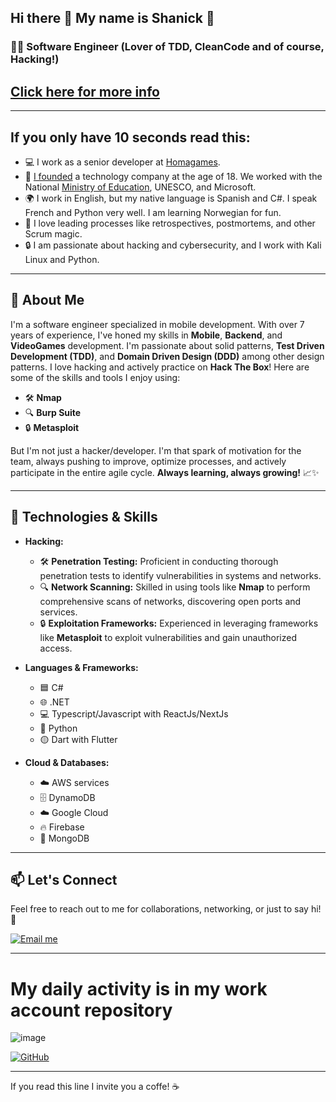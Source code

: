 ## Hi there 👋 My name is Shanick 🚀 

### 👨‍💻 Software Engineer (Lover of TDD, CleanCode and of course, Hacking!)
## [Click here for more info](https://www.shanick.dev/)

---
## If you only have 10 seconds read this:
- 💻 I work as a senior developer at [Homagames](https://www.homagames.com/).
- 🚀 [I founded](https://hexar-edu.github.io/index.html) a technology company at the age of 18. We worked with the National [Ministry of Education](https://www.instagram.com/p/CLxnLJ3LOXQ/?img_index=1), UNESCO, and Microsoft.
- 🌍 I work in English, but my native language is Spanish and C#. I speak French and Python very well. I am learning Norwegian for fun.
- 🎯 I love leading processes like retrospectives, postmortems, and other Scrum magic.
- 🔒 I am passionate about hacking and cybersecurity, and I work with Kali Linux and Python.
---

## 🌟 About Me

I'm a software engineer specialized in mobile development. With over 7 years of experience, I've honed my skills in **Mobile**, **Backend**, and **VideoGames** development. I'm passionate about solid patterns, **Test Driven Development (TDD)**, and **Domain Driven Design (DDD)** among other design patterns. 
I love hacking and actively practice on **Hack The Box**! Here are some of the skills and tools I enjoy using:
- 🛠️ **Nmap**
- 🔍 **Burp Suite**
- 🔒 **Metasploit**

But I'm not just a hacker/developer. I'm that spark of motivation for the team, always pushing to improve, optimize processes, and actively participate in the entire agile cycle. **Always learning, always growing!** 📈✨

---

## 💼 Technologies & Skills

- **Hacking:**
  - 🛠️ **Penetration Testing:** Proficient in conducting thorough penetration tests to identify vulnerabilities in systems and networks.
  - 🔍 **Network Scanning:** Skilled in using tools like **Nmap** to perform comprehensive scans of networks, discovering open ports and services.
  - 🔒 **Exploitation Frameworks:** Experienced in leveraging frameworks like **Metasploit** to exploit vulnerabilities and gain unauthorized access.

- **Languages & Frameworks:**
  - 🟦 C#
  - 🌐 .NET
  - 💻 Typescript/Javascript with ReactJs/NextJs
  - 🐍 Python
  - 🟡 Dart with Flutter

- **Cloud & Databases:**
  - ☁️ AWS services
  - 🗄️ DynamoDB
  - ☁️ Google Cloud
  - 🔥 Firebase
  - 🍃 MongoDB
---

## 📫 Let's Connect

Feel free to reach out to me for collaborations, networking, or just to say hi! 👋

[![Email me](https://img.shields.io/badge/Email%20me-0078D4?style=for-the-badge&logo=microsoft-outlook&logoColor=white)](mailto:shanickgauthier@gmail.com)

---
# My daily activity is in my work account repository
![image](https://github.com/shanickcuello/shanickcuello/assets/44624042/2f2953e7-86ef-4814-b91a-d21765854ee8)

[![GitHub](https://img.shields.io/badge/GitHub-100000?style=for-the-badge&logo=github&logoColor=white)](https://github.com/shanickgauthier)

---

If you read this line I invite you a coffe! ☕
